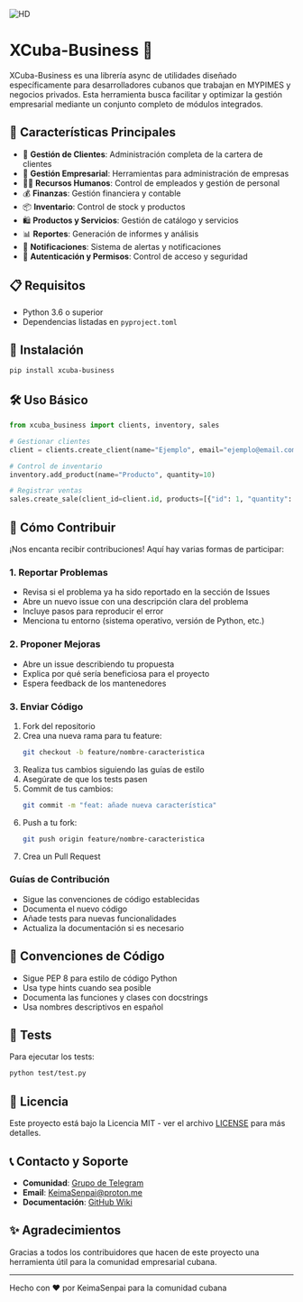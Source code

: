 ![HD](https://github.com/user-attachments/assets/bf2c1f32-dede-4a3b-81c5-87f744cb7d9a)
# XCuba-Business 🚀

XCuba-Business es una librería async de utilidades diseñado específicamente para desarrolladores cubanos que trabajan en MYPIMES y negocios privados. Esta herramienta busca facilitar y optimizar la gestión empresarial mediante un conjunto completo de módulos integrados.

## 🌟 Características Principales

- 👥 **Gestión de Clientes**: Administración completa de la cartera de clientes
- 🏢 **Gestión Empresarial**: Herramientas para administración de empresas
- 👨‍💼 **Recursos Humanos**: Control de empleados y gestión de personal
- 💰 **Finanzas**: Gestión financiera y contable
- 📦 **Inventario**: Control de stock y productos
- 🛍️ **Productos y Servicios**: Gestión de catálogo y servicios
- 📊 **Reportes**: Generación de informes y análisis
- 📨 **Notificaciones**: Sistema de alertas y notificaciones
- 🔐 **Autenticación y Permisos**: Control de acceso y seguridad

## 📋 Requisitos

- Python 3.6 o superior
- Dependencias listadas en `pyproject.toml`

## 🚀 Instalación

```bash
pip install xcuba-business
```

## 🛠️ Uso Básico

```python
from xcuba_business import clients, inventory, sales

# Gestionar clientes
client = clients.create_client(name="Ejemplo", email="ejemplo@email.com")

# Control de inventario
inventory.add_product(name="Producto", quantity=10)

# Registrar ventas
sales.create_sale(client_id=client.id, products=[{"id": 1, "quantity": 2}])
```

## 🤝 Cómo Contribuir

¡Nos encanta recibir contribuciones! Aquí hay varias formas de participar:

### 1. Reportar Problemas
- Revisa si el problema ya ha sido reportado en la sección de Issues
- Abre un nuevo issue con una descripción clara del problema
- Incluye pasos para reproducir el error
- Menciona tu entorno (sistema operativo, versión de Python, etc.)

### 2. Proponer Mejoras
- Abre un issue describiendo tu propuesta
- Explica por qué sería beneficiosa para el proyecto
- Espera feedback de los mantenedores

### 3. Enviar Código
1. Fork del repositorio
2. Crea una nueva rama para tu feature:
   ```bash
   git checkout -b feature/nombre-caracteristica
   ```
3. Realiza tus cambios siguiendo las guías de estilo
4. Asegúrate de que los tests pasen
5. Commit de tus cambios:
   ```bash
   git commit -m "feat: añade nueva característica"
   ```
6. Push a tu fork:
   ```bash
   git push origin feature/nombre-caracteristica
   ```
7. Crea un Pull Request

### Guías de Contribución

- Sigue las convenciones de código establecidas
- Documenta el nuevo código
- Añade tests para nuevas funcionalidades
- Actualiza la documentación si es necesario

## 📝 Convenciones de Código

- Sigue PEP 8 para estilo de código Python
- Usa type hints cuando sea posible
- Documenta las funciones y clases con docstrings
- Usa nombres descriptivos en español

## 🧪 Tests

Para ejecutar los tests:

```bash
python test/test.py
```

## 📄 Licencia

Este proyecto está bajo la Licencia MIT - ver el archivo [LICENSE](LICENSE) para más detalles.

## 📞 Contacto y Soporte

- **Comunidad**: [Grupo de Telegram](https://t.me/KeimaSenpai)
- **Email**: KeimaSenpai@proton.me
- **Documentación**: [GitHub Wiki](https://github.com/KeimaSenpai)

## ✨ Agradecimientos

Gracias a todos los contribuidores que hacen de este proyecto una herramienta útil para la comunidad empresarial cubana.

---

Hecho con ❤️ por KeimaSenpai para la comunidad cubana
